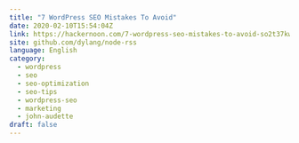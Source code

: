 ```yaml
---
title: "7 WordPress SEO Mistakes To Avoid"
date: 2020-02-10T15:54:04Z
link: https://hackernoon.com/7-wordpress-seo-mistakes-to-avoid-so2t37kw?source=rss&utm_medium=RSS&utm_source=news.12bit.vn
site: github.com/dylang/node-rss
language: English
category:
  - wordpress
  - seo
  - seo-optimization
  - seo-tips
  - wordpress-seo
  - marketing
  - john-audette
draft: false
---
```

